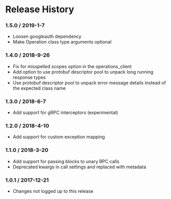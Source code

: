 # Release History

### 1.5.0 / 2019-1-7

* Loosen googleauth dependency
* Make Operation class type arguments optional

### 1.4.0 / 2018-9-26

* Fix for misspelled scopes option in the operations_client
* Add option to use protobuf descriptor pool to unpack long running response types
* Use protobuf descriptor pool to unpack error message details instead of the expected class name

### 1.3.0 / 2018-6-7

* Add support for gRPC interceptors (experimental)

### 1.2.0 / 2018-4-10

* Add support for custom exception mapping

### 1.1.0 / 2018-3-20

* Add support for passing blocks to unary RPC calls
* Deprecated kwargs in call settings and replaced with metadata

### 1.0.1 / 2017-12-21

* Changes not logged up to this release
